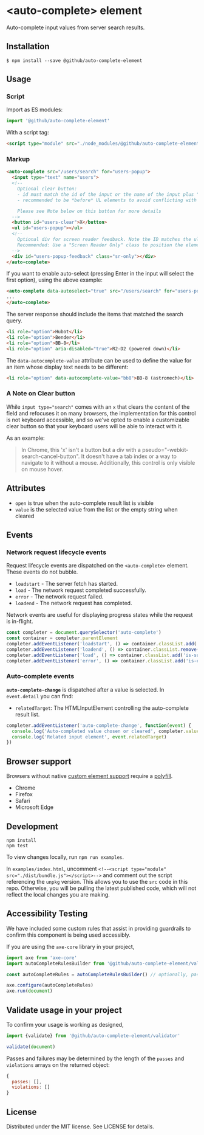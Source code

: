 # &lt;auto-complete&gt; element

Auto-complete input values from server search results.

## Installation

```
$ npm install --save @github/auto-complete-element
```

## Usage

### Script

Import as ES modules:

```js
import '@github/auto-complete-element'
```

With a script tag:

```html
<script type="module" src="./node_modules/@github/auto-complete-element/dist/bundle.js">
```

### Markup

```html
<auto-complete src="/users/search" for="users-popup">
  <input type="text" name="users">
  <!--
    Optional clear button:
    - id must match the id of the input or the name of the input plus "-clear"
    - recommended to be *before* UL elements to avoid conflicting with their blur logic

    Please see Note below on this button for more details
  -->
  <button id="users-clear">X</button>
  <ul id="users-popup"></ul>
  <!--
    Optional div for screen reader feedback. Note the ID matches the ul, but with -feedback appended.
    Recommended: Use a "Screen Reader Only" class to position the element off the visual boundary of the page.
  -->
  <div id="users-popup-feedback" class="sr-only"></div>
</auto-complete>
```

If you want to enable auto-select (pressing Enter in the input will select the first option), using the above example:
```html
<auto-complete data-autoselect="true" src="/users/search" for="users-popup">
...
</auto-complete>
```

The server response should include the items that matched the search query.

```html
<li role="option">Hubot</li>
<li role="option">Bender</li>
<li role="option">BB-8</li>
<li role="option" aria-disabled="true">R2-D2 (powered down)</li>
```

The `data-autocomplete-value` attribute can be used to define the value for an
item whose display text needs to be different:

```html
<li role="option" data-autocomplete-value="bb8">BB-8 (astromech)</li>
```

### A Note on Clear button
While `input type="search"` comes with an `x` that clears the content of the field and refocuses it on many browsers, the implementation for this control is not keyboard accessible, and so we've opted to enable a customizable clear button so that your keyboard users will be able to interact with it.

As an example:
> In Chrome, this 'x' isn't a button but a div with a pseudo="-webkit-search-cancel-button". It doesn't have a tab index or a way to navigate to it without a mouse. Additionally, this control is only visible on mouse hover.


## Attributes

- `open` is true when the auto-complete result list is visible
- `value` is the selected value from the list or the empty string when cleared

## Events

### Network request lifecycle events

Request lifecycle events are dispatched on the `<auto-complete>` element. These events do not bubble.

- `loadstart` - The server fetch has started.
- `load` - The network request completed successfully.
- `error` - The network request failed.
- `loadend` - The network request has completed.

Network events are useful for displaying progress states while the request is in-flight.

```js
const completer = document.querySelector('auto-complete')
const container = completer.parentElement
completer.addEventListener('loadstart', () => container.classList.add('is-loading'))
completer.addEventListener('loadend', () => container.classList.remove('is-loading'))
completer.addEventListener('load', () => container.classList.add('is-success'))
completer.addEventListener('error', () => container.classList.add('is-error'))
```

### Auto-complete events

**`auto-complete-change`** is dispatched after a value is selected. In `event.detail` you can find:

- `relatedTarget`: The HTMLInputElement controlling the auto-complete result list.

```js
completer.addEventListener('auto-complete-change', function(event) {
  console.log('Auto-completed value chosen or cleared', completer.value)
  console.log('Related input element', event.relatedTarget)
})
```

## Browser support

Browsers without native [custom element support][support] require a [polyfill][].

- Chrome
- Firefox
- Safari
- Microsoft Edge

[support]: https://caniuse.com/#feat=custom-elementsv1
[polyfill]: https://github.com/webcomponents/custom-elements

## Development

```
npm install
npm test
```

To view changes locally, run `npm run examples`.

In `examples/index.html`, uncomment `<!--<script type="module" src="./dist/bundle.js"></script>-->` and comment out the script referencing the `unpkg` version. This allows you to use the `src` code in this repo. Otherwise, you will be pulling the latest published code, which will not reflect the local changes you are making.

## Accessibility Testing

We have included some custom rules that assist in providing guardrails to confirm this component is being used accessibly.

If you are using the `axe-core` library in your project,
```js
import axe from 'axe-core'
import autoCompleteRulesBuilder from '@github/auto-complete-element/validator'

const autoCompleteRules = autoCompleteRulesBuilder() // optionally, pass in your app's custom rules object, it will build and return the full object

axe.configure(autoCompleteRules)
axe.run(document)
```

## Validate usage in your project

To confirm your usage is working as designed,
```js
import {validate} from '@github/auto-complete-element/validator' 

validate(document)
```
Passes and failures may be determined by the length of the `passes` and `violations` arrays on the returned object:
```js
{
  passes: [],
  violations: []
}
```

## License

Distributed under the MIT license. See LICENSE for details.

